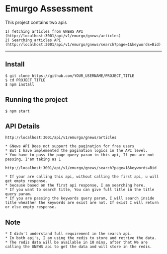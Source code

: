 

# Emurgo Assessment



This project contains two apis

    1) fetching articles from GNEWS API (http://localhost:3001/api/v1/emurgo/gnews/articles)
    2) Searching articles API (http://localhost:3001/api/v1/emurgo/gnews/search?page=1&keywords=Bid)

---

## Install

    $ git clone https://github.com/YOUR_USERNAME/PROJECT_TITLE
    $ cd PROJECT_TITLE
    $ npm install


## Running the project

    $ npm start

## API Details

    http://localhost:3001/api/v1/emurgo/gnews/articles

    * GNews API Does not support the pagination for free users
    * But I have implemented the pagination logics in the API level.
    * You have to pass the page query param in this api, If you are not passing, I'am taking as 1

    http://localhost:3001/api/v1/emurgo/gnews/search?page=1&keywords=Bid

    * If your are calling this api, without calling the first api, u will get empty response.
    * because based on the first api response, I am searching here.
    * If you want to search title, You can give full title in the title query param.
    * If you are passing the keywords query param, I will search inside title wheather the keywords are exist are not. If exist I will return or else empty response.


## Note

    * I didn't understand full requirement in the search api.
    * In both api's, I am using the redis to store and retrive the data.
    * The redis data will be available in 10 mins, after that We are calling the GNEWS api to get the data and will store in the redis.


    






